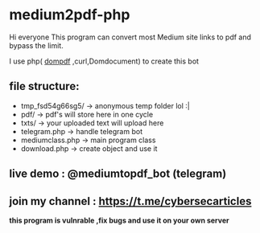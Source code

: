 # medium2pdf-php

Hi everyone
This program can convert most Medium site links to pdf and bypass the limit.

I use php( [dompdf](https://github.com/dompdf/dompdf) ,curl,Domdocument) to create this bot

## file structure:
- tmp_fsd54g66sg5/ -> anonymous temp folder lol :|
- pdf/ -> pdf's will store here in one cycle
- txts/ -> your uploaded text will upload here
- telegram.php -> handle telegram bot
- mediumclass.php -> main program class
- download.php -> create object and use it

## live demo : @mediumtopdf_bot (telegram)
## join my channel : https://t.me/cybersecarticles

******this program is vulnrable ,fix bugs and use it on your own server******
